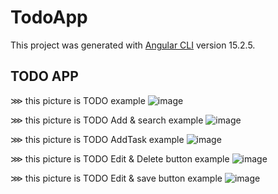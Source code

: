 # TodoApp

This project was generated with [Angular CLI](https://github.com/angular/angular-cli) version 15.2.5.

## TODO APP

⋙ this picture is TODO example
![image](https://github.com/DHRUV0021/Todo-App-connenct-server/assets/88469525/4008fa0a-cd94-4f81-9287-119857d77c31)

⋙ this picture is TODO  Add  & search example
![image](https://github.com/DHRUV0021/Todo-App-connenct-server/assets/88469525/351aadbf-7d6f-4d46-b48b-59bd5afa3b28)

⋙ this picture is TODO  AddTask example
![image](https://github.com/DHRUV0021/Todo-App-connenct-server/assets/88469525/59ed37b4-3808-4bad-ba1f-3b5381c7ce90)

⋙ this picture is TODO  Edit  & Delete button example
![image](https://github.com/DHRUV0021/Todo-App-connenct-server/assets/88469525/de5c6c91-02e7-4383-8211-ad137fe46a6a)

⋙ this picture is TODO  Edit  & save button example
![image](https://github.com/DHRUV0021/Todo-App-connenct-server/assets/88469525/1b4eb5e8-3511-4fb5-9a54-ee46ef49664b)





